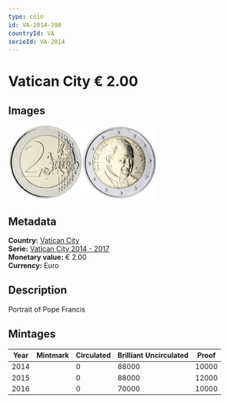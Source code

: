 ```yaml
---
type: coin
id: VA-2014-200
countryId: VA
serieId: VA-2014
---
```


# Vatican City € 2.00

## Images

<img src="../../../Images/common-2007-200.webp" height="150" alt="Front image"><img src="Images/vatican city-2014-200.webp" height="150" alt="Back image">

## Metadata

**Country:** [Vatican City](../index.md)\
**Serie:** [Vatican City 2014 - 2017](index.md)\
**Monetary value:** € 2.00\
**Currency:** Euro

## Description

Portrait of Pope Francis

## Mintages

| Year | Mintmark | Circulated | Brilliant Uncirculated | Proof |
| ---- | -------- | ---------- | ---------------------- | ----- |
| 2014 |          | 0          | 88000                  | 10000 |
| 2015 |          | 0          | 88000                  | 12000 |
| 2016 |          | 0          | 70000                  | 10000 |
